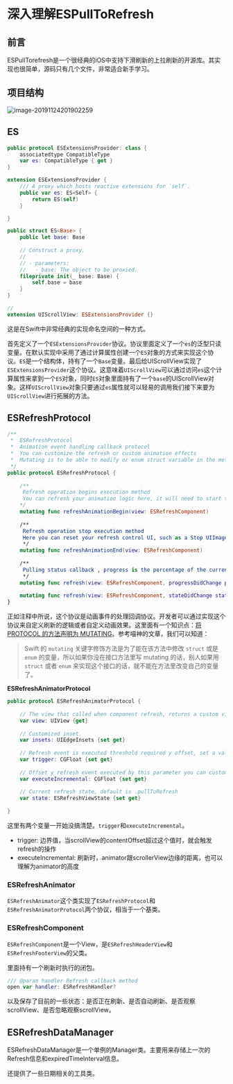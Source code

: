 # 深入理解ESPullToRefresh

## 前言

ESPullTorefresh是一个很经典的iOS中支持下滑刷新的上拉刷新的开源库。其实现也很简单，源码只有几个文件，非常适合新手学习。

## 项目结构

![image-20191124201902259](https://tva1.sinaimg.cn/large/006y8mN6gy1g99e9d6d6bj308507aq5u.jpg)

## ES

```swift
public protocol ESExtensionsProvider: class {
    associatedtype CompatibleType
    var es: CompatibleType { get }
}

extension ESExtensionsProvider {
    /// A proxy which hosts reactive extensions for `self`.
    public var es: ES<Self> {
        return ES(self)
    }

}

public struct ES<Base> {
    public let base: Base
    
    // Construct a proxy.
    //
    // - parameters:
    //   - base: The object to be proxied.
    fileprivate init(_ base: Base) {
        self.base = base
    }
}

// 
extension UIScrollView: ESExtensionsProvider {}
```

这是在Swift中非常经典的实现命名空间的一种方式。

首先定义了一个`ESExtensionsProvider`协议。协议里面定义了一个`es`的泛型只读变量。在默认实现中采用了通过计算属性创建一个`ES`对象的方式来实现这个协议。`ES`是一个结构体，持有了一个`Base`变量。最后给UIScrollView实现了`ESExtensionsProvider`这个协议。这意味着`UIScrollView`可以通过访问`es`这个计算属性来拿到一个`ES`对象，同时`ES`对象里面持有了一个`base`的UIScrollView对象。这样`UIScrollView`对象只要通过`es`属性就可以轻易的调用我们接下来要为`UIScrollView`进行拓展的方法。

## ESRefreshProtocol

```swift
/**
 *  ESRefreshProtocol
 *  Animation event handling callback protocol
 *  You can customize the refresh or custom animation effects
 *  Mutating is to be able to modify or enum struct variable in the method - http://swifter.tips/protocol-mutation/ by ONEVCAT
 */
public protocol ESRefreshProtocol {
    
    /**
     Refresh operation begins execution method
     You can refresh your animation logic here, it will need to start the animation each time a refresh
    */
    mutating func refreshAnimationBegin(view: ESRefreshComponent)
    
    /**
     Refresh operation stop execution method
     Here you can reset your refresh control UI, such as a Stop UIImageView animations or some opened Timer refresh, etc., it will be executed once each time the need to end the animation
     */
    mutating func refreshAnimationEnd(view: ESRefreshComponent)
    
    /**
     Pulling status callback , progress is the percentage of the current offset with trigger, and avoid doing too many tasks in this process so as not to affect the fluency.
     */
    mutating func refresh(view: ESRefreshComponent, progressDidChange progress: CGFloat)
    
    mutating func refresh(view: ESRefreshComponent, stateDidChange state: ESRefreshViewState)
}
```

正如注释中所说，这个协议是动画事件的处理回调协议。开发者可以通过实现这个协议来自定义刷新的逻辑或者自定义动画效果。这里面有一个知识点：[将 PROTOCOL 的方法声明为 MUTATING](https://swifter.tips/protocol-mutation/)。参考喵神的文章，我们可以知道：

> Swift 的 `mutating` 关键字修饰方法是为了能在该方法中修改 `struct` 或是 `enum` 的变量，所以如果你没在接口方法里写 mutating 的话，别人如果用 `struct` 或者 `enum` 来实现这个接口的话，就不能在方法里改变自己的变量了。

**ESRefreshAnimatorProtocol**

```swift
public protocol ESRefreshAnimatorProtocol {
    
    // The view that called when component refresh, returns a custom view or self if 'self' is the customized views.
    var view: UIView {get}
    
    // Customized inset.
    var insets: UIEdgeInsets {set get}
    
    // Refresh event is executed threshold required y offset, set a value greater than 0.0, the default is 60.0
    var trigger: CGFloat {set get}
    
    // Offset y refresh event executed by this parameter you can customize the animation to perform when you refresh the view of reservations height
    var executeIncremental: CGFloat {set get}
    
    // Current refresh state, default is .pullToRefresh
    var state: ESRefreshViewState {set get}
    
}
```

这里有两个变量一开始没搞清楚。`trigger`和`executeIncremental`。

+ trigger: 边界值，当scrollView的contentOffset超过这个值时，就会触发refresh的操作
+  executeIncremental: 刷新时，animator跟scrollerView边缘的距离，也可以理解为animator的高度

### ESRefreshAnimator

`ESRefreshAnimator`这个类实现了`ESRefreshProtocol`和`ESRefreshAnimatorProtocol`两个协议，相当于一个基类。

### ESRefreshComponent

`ESRefreshComponent`是一个View，是`ESRefreshHeaderView`和`ESRefreshFooterView`的父类。

里面持有一个刷新时执行的闭包。

```swift
/// @param handler Refresh callback method
open var handler: ESRefreshHandler?
```

以及保存了目前的一些状态：是否正在刷新、是否自动刷新、是否观察scrollView、是否忽略观察scrollView。

## ESRefreshDataManager

ESRefreshDataManager是一个单例的Manager类。主要用来存储上一次的Refresh信息和expiredTimeInterval信息。

还提供了一些日期相关的工具类。



